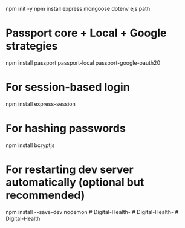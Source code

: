 npm init -y
npm install express mongoose dotenv ejs path

# Passport core + Local + Google strategies
npm install passport passport-local passport-google-oauth20

# For session-based login
npm install express-session

# For hashing passwords
npm install bcryptjs

# For restarting dev server automatically (optional but recommended)
npm install --save-dev nodemon
#   D i g i t a l - H e a l t h -  
 #   D i g i t a l - H e a l t h -  
 #   D i g i t a l - H e a l t h  
 